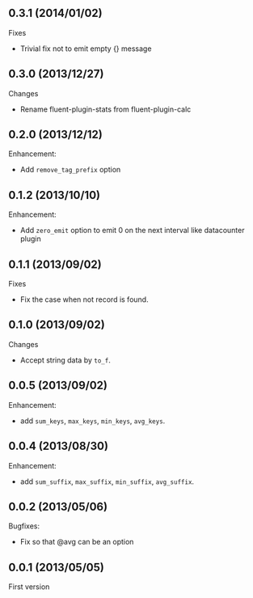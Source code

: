 ## 0.3.1 (2014/01/02)

Fixes

- Trivial fix not to emit empty {} message

## 0.3.0 (2013/12/27)

Changes

- Rename fluent-plugin-stats from fluent-plugin-calc

## 0.2.0 (2013/12/12)

Enhancement:

- Add `remove_tag_prefix` option

## 0.1.2 (2013/10/10)

Enhancement:

- Add `zero_emit` option to emit 0 on the next interval like datacounter plugin

## 0.1.1 (2013/09/02)

Fixes

- Fix the case when not record is found.

## 0.1.0 (2013/09/02)

Changes

- Accept string data by `to_f`.

## 0.0.5 (2013/09/02)

Enhancement:

- add `sum_keys`, `max_keys`, `min_keys`, `avg_keys`.

## 0.0.4 (2013/08/30)

Enhancement:

- add `sum_suffix`, `max_suffix`, `min_suffix`, `avg_suffix`.

## 0.0.2 (2013/05/06)

Bugfixes:

- Fix so that @avg can be an option

## 0.0.1 (2013/05/05)

First version

